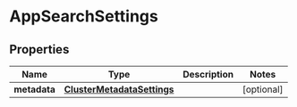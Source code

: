 # AppSearchSettings

## Properties
Name | Type | Description | Notes
------------ | ------------- | ------------- | -------------
**metadata** | [**ClusterMetadataSettings**](ClusterMetadataSettings.md) |  |  [optional]
